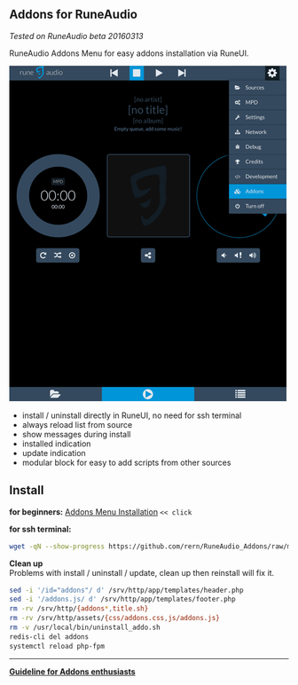 Addons for RuneAudio
---
_Tested on RuneAudio beta 20160313_

RuneAudio Addons Menu for easy addons installation via RuneUI.  

![addons](https://github.com/rern/_assets/blob/master/RuneAudio_Addons/addons.gif)  

- install / uninstall directly in RuneUI, no need for ssh terminal
- always reload list from source
- show messages during install
- installed indication
- update indication
- modular block for easy to add scripts from other sources

Install
---
**for beginners:**  [Addons Menu Installation](https://github.com/rern/RuneAudio/blob/master/Addons_install/README.md) `<< click`

**for ssh terminal:**
```sh
wget -qN --show-progress https://github.com/rern/RuneAudio_Addons/raw/master/install.sh; chmod +x install.sh; ./install.sh
```

**Clean up**  
Problems with install / uninstall / update, clean up then reinstall will fix it.
```sh
sed -i '/id="addons"/ d' /srv/http/app/templates/header.php
sed -i '/addons.js/ d' /srv/http/app/templates/footer.php
rm -rv /srv/http/{addons*,title.sh}
rm -rv /srv/http/assets/{css/addons.css,js/addons.js}
rm -v /usr/local/bin/uninstall_addo.sh
redis-cli del addons
systemctl reload php-fpm
```
---
  
[**Guideline for Addons enthusiasts**](https://github.com/rern/RuneAudio_Addons/blob/master/guideline.md)  
